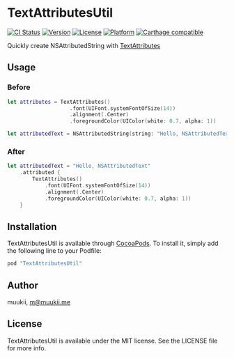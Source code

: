 # TextAttributesUtil

[![CI Status](http://img.shields.io/travis/muukii/TextAttributesUtil.svg?style=flat)](https://travis-ci.org/muukii/TextAttributesUtil)
[![Version](https://img.shields.io/cocoapods/v/TextAttributesUtil.svg?style=flat)](http://cocoapods.org/pods/TextAttributesUtil)
[![License](https://img.shields.io/cocoapods/l/TextAttributesUtil.svg?style=flat)](http://cocoapods.org/pods/TextAttributesUtil)
[![Platform](https://img.shields.io/cocoapods/p/TextAttributesUtil.svg?style=flat)](http://cocoapods.org/pods/TextAttributesUtil)
[![Carthage compatible](https://img.shields.io/badge/Carthage-compatible-4BC51D.svg?style=flat)](https://github.com/Carthage/Carthage)

Quickly create NSAttributedString with [TextAttributes](https://github.com/delba/TextAttributes)

## Usage

### Before

```swift
let attributes = TextAttributes()
                    .font(UIFont.systemFontOfSize(14))
                    .alignment(.Center)
                    .foregroundColor(UIColor(white: 0.7, alpha: 1))

let attributedText = NSAttributedString(string: "Hello, NSAttributedText", attributes: attributes)
```

### After
```swift
let attributedText = "Hello, NSAttributedText"
    .attributed {
        TextAttributes()
            .font(UIFont.systemFontOfSize(14))
            .alignment(.Center)
            .foregroundColor(UIColor(white: 0.7, alpha: 1))
    }
```

## Installation

TextAttributesUtil is available through [CocoaPods](http://cocoapods.org). To install
it, simply add the following line to your Podfile:

```ruby
pod "TextAttributesUtil"
```

## Author

muukii, m@muukii.me

## License

TextAttributesUtil is available under the MIT license. See the LICENSE file for more info.
